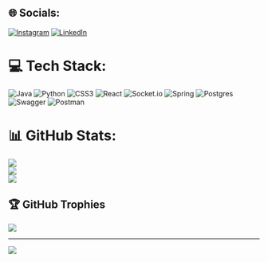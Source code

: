## 🌐 Socials:
[![Instagram](https://img.shields.io/badge/Instagram-%23E4405F.svg?logo=Instagram&logoColor=white)](https://instagram.com/h__tungg) [![LinkedIn](https://img.shields.io/badge/LinkedIn-%230077B5.svg?logo=linkedin&logoColor=white)](https://linkedin.com/in/lehoangtung) 

# 💻 Tech Stack:
![Java](https://img.shields.io/badge/java-%23ED8B00.svg?style=for-the-badge&logo=java&logoColor=white) ![Python](https://img.shields.io/badge/python-3670A0?style=for-the-badge&logo=python&logoColor=ffdd54) ![CSS3](https://img.shields.io/badge/css3-%231572B6.svg?style=for-the-badge&logo=css3&logoColor=white) ![React](https://img.shields.io/badge/react-%2320232a.svg?style=for-the-badge&logo=react&logoColor=%2361DAFB) ![Socket.io](https://img.shields.io/badge/Socket.io-black?style=for-the-badge&logo=socket.io&badgeColor=010101) ![Spring](https://img.shields.io/badge/spring-%236DB33F.svg?style=for-the-badge&logo=spring&logoColor=white) ![Postgres](https://img.shields.io/badge/postgres-%23316192.svg?style=for-the-badge&logo=postgresql&logoColor=white) ![Swagger](https://img.shields.io/badge/-Swagger-%23Clojure?style=for-the-badge&logo=swagger&logoColor=white) ![Postman](https://img.shields.io/badge/Postman-FF6C37?style=for-the-badge&logo=postman&logoColor=white)
# 📊 GitHub Stats:
![](https://github-readme-stats.vercel.app/api?username=tunghng&theme=calm&hide_border=false&include_all_commits=false&count_private=true)<br/>
![](https://github-readme-streak-stats.herokuapp.com/?user=tunghng&theme=calm&hide_border=false)<br/>
![](https://github-readme-stats.vercel.app/api/top-langs/?username=tunghng&theme=calm&hide_border=false&include_all_commits=false&count_private=true&layout=compact)

## 🏆 GitHub Trophies
![](https://github-profile-trophy.vercel.app/?username=tunghng&theme=darkhub&no-frame=false&no-bg=true&margin-w=4)

---
[![](https://visitcount.itsvg.in/api?id=tunghng&icon=0&color=0)](https://visitcount.itsvg.in)

<!-- Proudly created with GPRM ( https://gprm.itsvg.in ) -->
